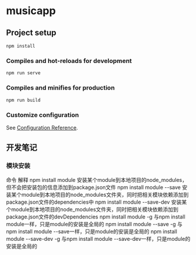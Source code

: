 # musicapp

## Project setup
```
npm install
```

### Compiles and hot-reloads for development
```
npm run serve
```

### Compiles and minifies for production
```
npm run build
```

### Customize configuration
See [Configuration Reference](https://cli.vuejs.org/config/).

## 开发笔记

### 模块安装

命令	                             解释
npm install module	                安装某个module到本地项目的node_modules，但不会把安装包的信息添加到package.json文件
npm install module --save	        安装某个module到本地项目的node_modules文件夹，同时把相关模块依赖添加到package.json文件的dependencies中
npm install module --save-dev	    安装某个module到本地项目的node_modules文件夹，同时把相关模块依赖添加到package.json文件的devDependencies
npm install module -g	            与npm install module一样，只是module的安装是全局的
npm install module --save -g	    与npm install module --save一样，只是module的安装是全局的
npm install module --save-dev -g	与npm install module --save-dev一样，只是module的安装是全局的